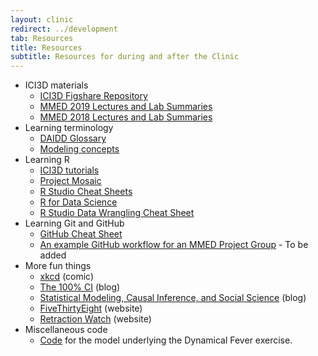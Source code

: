 ```yaml
---
layout: clinic
redirect: ../development
tab: Resources
title: Resources
subtitle: Resources for during and after the Clinic
---
```


- ICI3D materials
    - [ICI3D Figshare Repository](https://figshare.com/collections/International_Clinics_on_Infectious_Disease_Dynamics_and_Data/3788224)
    - [MMED 2019 Lectures and Lab Summaries](./slides/)
    - [MMED 2018 Lectures and Lab Summaries](./slides/2018)
- Learning terminology
    - [DAIDD Glossary](http://www.ici3d.org/DAIDD/resources/DAIDD_Glossary.pdf)
    - [Modeling concepts](./modellingConcepts)
- Learning R
    - [ICI3D tutorials](http://www.ici3d.org/MMED/tutorials/)
    - [Project Mosaic](http://mosaic-web.org/r-packages/)
    - [R Studio Cheat Sheets](http://www.rstudio.com/resources/cheatsheets)
    - [R for Data Science](http://r4ds.had.co.nz/)
    - [R Studio Data Wrangling Cheat Sheet](https://www.rstudio.com/wp-content/uploads/2015/02/data-wrangling-cheatsheet.pdf)
- Learning Git and GitHub
    - [GitHub Cheat Sheet](https://services.github.com/on-demand/downloads/github-git-cheat-sheet.pdf)
    - [An example GitHub workflow for an MMED Project Group](./gitWorkflow.md) - To be added
- More fun things
    - [xkcd](https://www.xkcd.com/) (comic)
    - [The 100% CI](http://www.the100.ci/) (blog)
    - [Statistical Modeling, Causal Inference, and Social Science](http://andrewgelman.com/) (blog)
    - [FiveThirtyEight](https://fivethirtyeight.com/) (website)
    - [Retraction Watch](http://retractionwatch.com/) (website)
- Miscellaneous code
    - [Code](../tutorials/dynamicalFever) for the model underlying the Dynamical Fever exercise.
